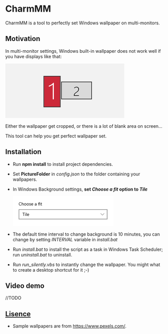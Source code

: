 # CharmMM

CharmMM is a tool to perfectly set Windows wallpaper on multi-monitors. 

## Motivation
In multi-monitor settings, Windows built-in wallpaper does not work well if you have displays like that:

![displays-illustration](./displays-illustration.png)

Either the wallpaper get cropped, or there is a lot of blank area on screen...

This tool can help you get perfect wallpaper set. 

## Installation
- Run **npm install** to install project dependencies.
- Set **PictureFolder** in *config.json* to the folder containing your wallpapers.
- In Windows Background settings, **set *Choose a fit* option to *Tile***
  
  ![choose-fit](./choose-fit.png)
- The default time interval to change background is 10 minutes, you can change by setting *INTERVAL* variable in *install.bat*
- Run *install.bat* to install the script as a task in Windows Task Scheduler; run *uninstall.bat* to uninstall.
- Run *run_silently.vbs* to instantly change the wallpaper. You might what to create a desktop shortcut for it ;-)

## Video demo
//TODO

## [Lisence](./LICENSE)
- Sample wallpapers are from https://www.pexels.com/.
